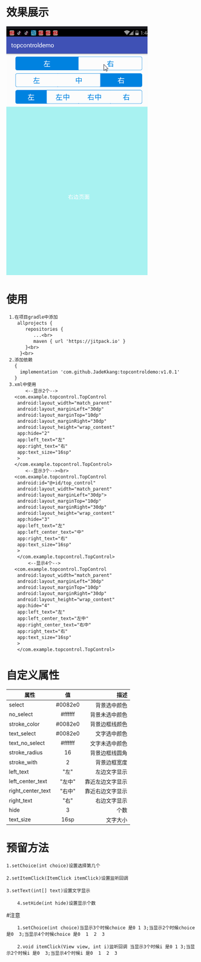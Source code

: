 # 效果展示
![](https://github.com/JadeKkang/topcontroldemo/blob/master/image/topcontrol.gif)
# 使用
     1.在项目gradle中添加
        allprojects {
           repositories {
              ...<br> 
              maven { url 'https://jitpack.io' }
           }<br> 
         }<br> 
     2.添加依赖
       {
         implementation 'com.github.JadeKkang:topcontroldemo:v1.0.1'
       }
     3.xml中使用
           <--显示2个-->
       <com.example.topcontrol.TopControl
        android:layout_width="match_parent"
        android:layout_marginLeft="30dp"
        android:layout_marginTop="10dp"
        android:layout_marginRight="30dp"
        android:layout_height="wrap_content"
        app:hide="2" 
        app:left_text="左"
        app:right_text="右" 
        app:text_size="16sp"
        > 
       </com.example.topcontrol.TopControl> 
           <--显示3个--><br> 
       <com.example.topcontrol.TopControl
        android:id="@+id/top_control"
        android:layout_width="match_parent" 
        android:layout_marginLeft="30dp"> 
        android:layout_marginTop="10dp"
        android:layout_marginRight="30dp"
        android:layout_height="wrap_content"
        app:hide="3" 
        app:left_text="左"
        app:left_center_text="中"
        app:right_text="右"
        app:text_size="16sp"
        >
        </com.example.topcontrol.TopControl>
            <--显示4个-->
       <com.example.topcontrol.TopControl 
        android:layout_width="match_parent"
        android:layout_marginLeft="30dp"
        android:layout_marginTop="10dp" 
        android:layout_marginRight="30dp" 
        android:layout_height="wrap_content"
        app:hide="4"
        app:left_text="左" 
        app:left_center_text="左中"
        app:right_center_text="右中" 
        app:right_text="右"
        app:text_size="16sp" 
        >
        </com.example.topcontrol.TopControl>
# 自定义属性
| 属性 | 值 | 描述 | 
| ------------- |:-------------:| -----:| 
| select |#0082e0| 背景选中颜色 | 
| no_select | #ffffff | 背景未选中颜色 | 
| stroke_color |#0082e0| 背景边框线颜色 | 
| text_select | #0082e0 |文字选中颜色 | 
| text_no_select |#ffffff| 文字未选中颜色 | 
| stroke_radius | 16 | 背景边框线圆角 | 
| stroke_with |2| 背景边框宽度 | 
| left_text | "左" | 左边文字显示 | 
| left_center_text |"左中"| 靠近左边文字显示 | 
| right_center_text | "右中" | 靠近右边文字显示 | 
| right_text |"右" | 右边文字显示 | 
| hide | 3 | 个数| 
| text_size |16sp | 文字大小| 
# 预留方法

	1.setChoice(int choice)设置选择第几个

	2.setItemClick(ItemClick itemClick)设置监听回调

	3.setText(int[] text)设置文字显示
  
        4.setHide(int hide)设置显示个数
 
 #注意
 
        1.setChoice(int choice)当显示3个时候choice 是0 1 3;当显示2个时候choice 是0  3;当显示4个时候choice 是0  1  2  3
   
        2.void itemClick(View view, int i)监听回调 当显示3个时候i 是0 1 3;当显示2个时候i 是0  3;当显示4个时候i 是0  1  2  3
  
  
  
  
  
  
